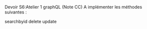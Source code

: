 Devoir S6:Atelier 1 graphQL (Note CC)
A implémenter les méthodes suivantes :

searchbyid
delete
update
